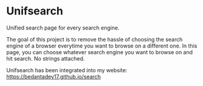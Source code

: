 # Unifsearch
Unified search page for every search engine.

The goal of this project is to remove the hassle of choosing the search engine of a browser everytime you want to browse on a different one. In this page, you can choose whatever search engine you want to browse on and hit search. No strings attached.


Unifsearch has been integrated into my website: https://bedantadey17.github.io/search
